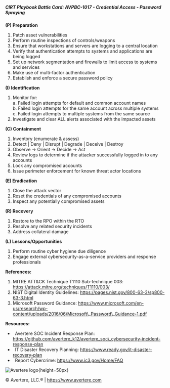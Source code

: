 ##### CIRT Playbook Battle Card: **AVPBC-1017 - Credential Access - Password Spraying**

**(P) Preparation**

1.  Patch asset vulnerabilities
2.  Perform routine inspections of controls/weapons
3.  Ensure that workstations and servers are logging to a central location
4.  Verify that authentication attempts to systems and applications are being logged
5.  Set up network segmentation and firewalls to limit access to systems and services
6.  Make use of multi-factor authentication
7.  Establish and enforce a secure password policy

**(I) Identification**

1.  Monitor for:  
    a. Failed login attempts for default and common account names  
    b. Failed login attempts for the same account across multiple systems  
    c. Failed login attempts to multiple systems from the same source
2.  Investigate and clear ALL alerts associated with the impacted assets

**(C) Containment**

1.  Inventory (enumerate & assess)
2.  Detect | Deny | Disrupt | Degrade | Deceive | Destroy
3.  Observe -> Orient -> Decide -> Act
4.  Review logs to determine if the attacker successfully logged in to any accounts
5.  Lock any compromised accounts
6.  Issue perimeter enforcement for known threat actor locations

**(E) Eradication**

1.  Close the attack vector
2.  Reset the credentials of any compromised accounts
3.  Inspect any potentially compromised assets

**(R) Recovery**

1.  Restore to the RPO within the RTO
2.  Resolve any related security incidents
3.  Address collateral damage

**(L) Lessons/Opportunities**

1.  Perform routine cyber hygiene due diligence
2.  Engage external cybersecurity-as-a-service providers and response professionals

**References:**

1.  MITRE ATT&CK Technique T1110 Sub-technique 003: https://attack.mitre.org/techniques/T1110/003/
2.  NIST Digital Identity Guidelines: https://pages.nist.gov/800-63-3/sp800-63-3.html
3.  Microsoft Password Guidance: https://www.microsoft.com/en-us/research/wp-content/uploads/2016/06/Microsoft\_Password\_Guidance-1.pdf

**Resources:**

*    Avertere SOC Incident Response Plan: https://github.com/avertere_k12/avertere_soc\_cybersecurity-incident-response-plan
*    IT Disaster Recovery Planning: https://www.ready.gov/it-disaster-recovery-plan
*    Report Cybercrime: https://www.ic3.gov/Home/FAQ

![Avertere logo](https://example.com/averttere-logo.jpg){height=50px}

  
© Avertere, LLC.® | https://www.avertere.com

